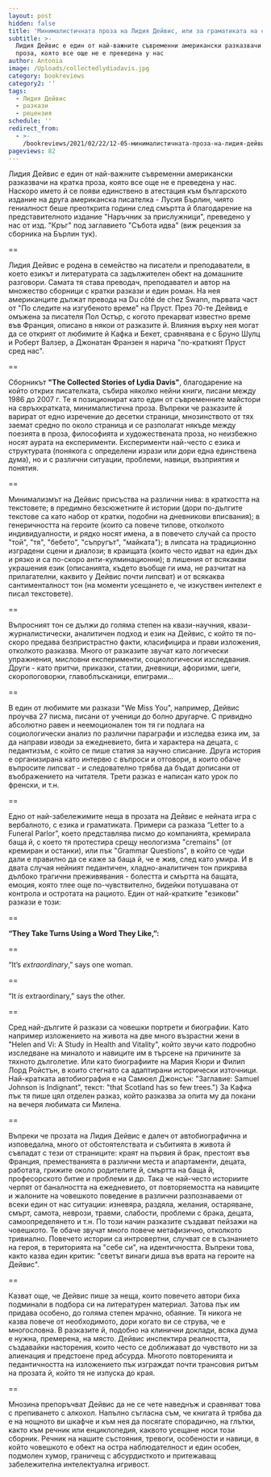 ```yaml
---
layout: post
hidden: false
title: 'Минималистичната проза на Лидия Дейвис, или за граматиката на света'
subtitle: >-
  Лидия Дейвис е един от най-важните съвременни американски разказвачи на кратка
  проза, която все още не е преведена у нас
author: Antonia
image: /Uploads/collectedlydiadavis.jpg
category: bookreviews
category2: ''
tags:
  - Лидия Дейвис
  - разкази
  - рецензия
schedule: ''
redirect_from:
  - >-
    /bookreviews/2021/02/22/12-05-минималистичната-проза-на-лидия-дейвис-или-светът-като-език
pageviews: 82
---
```

Лидия Дейвис е един от най-важните съвременни американски разказвачи на кратка проза, която все още не е преведена у нас. Наскоро името й се появи единствено в атестация към българското издание на друга американска писателка - Лусия Бърлин, чиято гениалност беше преоткрита години след смъртта й благодарение на представителното издание "Наръчник за прислужници", преведено у нас от изд. "Кръг" под заглавието "Събота идва" (виж рецензия за сборника на Бърлин тук). 

\==

Лидия Дейвис е родена в семейство на писатели и преподаватели, в което езикът и литературата са задължителен обект на домашните разговори. Самата тя става преводач, преподавател и автор на множество сборници с кратки разкази и един роман. На нея американците дължат превода на Du côté de chez Swann, първата част от "По следите на изгубеното време" на Пруст. През 70-те Дейвид е омъжена за писателя Пол Остър, с когото прекарват известно време във Франция, описано в някои от разказите й. Влияния върху нея могат да се открият от любимите й Кафка и Бекет, сравнявана е с Бруно Шулц и Роберт Валзер, а Джонатан Франзен я нарича "по-краткият Пруст сред нас". 

\==

Сборникът **"The Collected Stories of Lydia Davis"**, благодарение на който открих писателката, събира няколко нейни книги, писани между 1986 до 2007 г. Те я позиционират като един от съвременните майстори на свръхкратката, минималистична проза. Въпреки че разказите й варират от едно изречение до десетки страници, мнозинството от тях заемат средно по около страница и се разполагат някъде между поезията в проза, философията и художествената проза, но неизбежно носят аурата на експерименти. Експерименти най-често с езика и структурата (понякога с определени изрази или дори една единствена дума), но и с различни ситуации, проблеми, навици, възприятия и понятия.

\==

Минимализмът на Дейвис присъства на различни нива: в краткостта на текстовете; в предимно безсюжетните й истории (дори по-дългите текстове са като набор от кратки, подобни на дневникови  вписвания); в генеричността на героите (които са повече типове, отколкото индивидуалности, и рядко носят имена, а в повечето случай са просто "той", "тя", "бебето", "съпругът", "майката"); в липсата на традиционно изградени сцени и диалози; в краищата (които често идват на един дъх и рязко и са по-скоро анти-кулминационни); в лишения от всякакви украшения език (описанията, където въобще ги има, не разчитат на прилагателни, каквито у Дейвис почти липсват) и от всякаква сантименталност тон (на моменти усещането е, че изкуствен интелект е писал текстовете). 

\==

Въпросният тон се дължи до голяма степен на квази-научния, квази-журналистически, аналитичен подход и език на Дейвис, с който тя по-скоро предава безпристрастно факти, класифицира и прави изложения, отколкото разказва. Много от разказите звучат като логически упражнения, мисловни експерименти, социологически изследвания. Други - като притчи, приказки, статии, дневници, афоризми, шеги, скоропоговорки, главоблъсканици, епиграми... 

\==

В един от любимите ми разкази "We Miss You", например, Дейвис проучва 27 писма, писани от ученици до болно другарче. С привидно абсолютно равен и неемоционален тон тя ги подлага на социологически анализ по различни параграфи и изследва езика им, за да направи изводи за ежедневието, бита и характера на децата, с педантизъм, с който се пише статия за научно списание. Друга история е организирана като интервю с въпроси и отговори, в които обаче въпросите липсват - и следователно трябва да бъдат дописани от въображението на читателя. Трети разказ е написан като урок по френски, и т.н.

\==

Едно от най-забележимите неща в прозата на Дейвис е нейната игра с вербалното, с езика и граматиката. Примери са разказа “Letter to a Funeral Parlor”, което представлява писмо до компанията, кремирала баща й, с което тя протестира срещу неологизма "cremains" (от кремиран и останки), или пък "Grammar Questions", в който се чуди дали е правилно да се каже за баща й, че е жив, след като умира. И в двата случая нейният педантичен, хладно-аналитичен тон прикрива дълбоко трагични преживявания - болестта и смъртта на бащата, емоция, която тлее още по-чувствително, бидейки потушавана от контрола и остротата на рациото. Един от най-кратките "езикови" разкази е този:

\==

**“They Take Turns Using a Word They Like,”:**

\==

“It’s *extraordinary*,” says one woman.

\==

“It *is* extraordinary,” says the other.

\==

Сред най-дългите й разкази са човешки портрети и биографии. Като например изложението на живота на две много възрастни жени в "Helen and Vi: A Study in Health and Vitality", който звучи като подробно изследване на миналото и навиците им в търсене на причините за тяхното дълголетие. Или като биографиите на Мария Кюри и Филип Лорд Ройстън, в които стегнато са адаптирани исторически източници. Най-кратката автобиография е на Самюел Джонсън: "Заглавие: Samuel Johnson is Indignant", текст: "that Scotland has so few trees.") За Кафка пък тя пише цял отделен разказ, който разказва за опита му да покани на вечеря любимата си Милена. 

\==

Въпреки че прозата на Лидия Дейвис е далеч от автобиографична и изповедална, много от обстоятелствата и събитията в живота й съвпадат с тези от страниците: краят на първия й брак, престоят във Франция, преместванията в различни места и апартаменти, децата, работата, грижите около родителите й, смъртта на баща й, професорското битие и проблеми и др. Така че най-често историите черпят от баналността на ежедневието, от повторяемостта на навиците и жалоните на човешкото поведение в различни разпознаваеми от всеки един от нас ситуации: изневяра, раздяла, желания, остаряване, смърт, самота, неврози, травми, слабости, проблеми с брака, децата, самоопределянето и т.н. По този начин разказите създават пейзажи на човешкото. Те обаче звучат много повече метафизично, отколкото тривиално. Повечето истории са интровертни, случват се в съзнанието на героя, в територията на "себе си", на идентичността. Въпреки това, както казва един критик: "светът винаги диша във врата на героите на Дейвис". 

\==

Казват още, че Дейвис пише за неща, които повечето автори биха подминали в подбора си на литературен материал. Затова пък им придава особено, до голяма степен мрачно, обаяние. Тя никога не казва повече от необходимото, дори когато ви се струва, че е многословна. В разказите й, подобно на клинични доклади, всяка дума е нужна, премерена, на място. Дейвис инспектира реалността, създавайки насторения, които често се доближават до чувството ни за алиенация и предстоене пред абсурда. Многото повторенията и педантичността на изложението пък изграждат почти трансовия ритъм на прозата й, който тя не изпуска до края.

\==

Мнозина препоръчват Дейвис да не се чете наведнъж и сравняват това с препиването с алкохол. Напълно съгласна съм, че книгата й трябва да е на нощното ви шкафче и към нея да посягате спорадично, на глътки, както към речник или енциклопедия, каквото усещане носи този сборник. Речник на нашите състояния, тревоги, особености и навици, в който човешкото е обект на остра наблюдателност и един особен, подмолен хумор, граничещ с абсурдисткото и притежаващ забележителна интелектуална игривост.